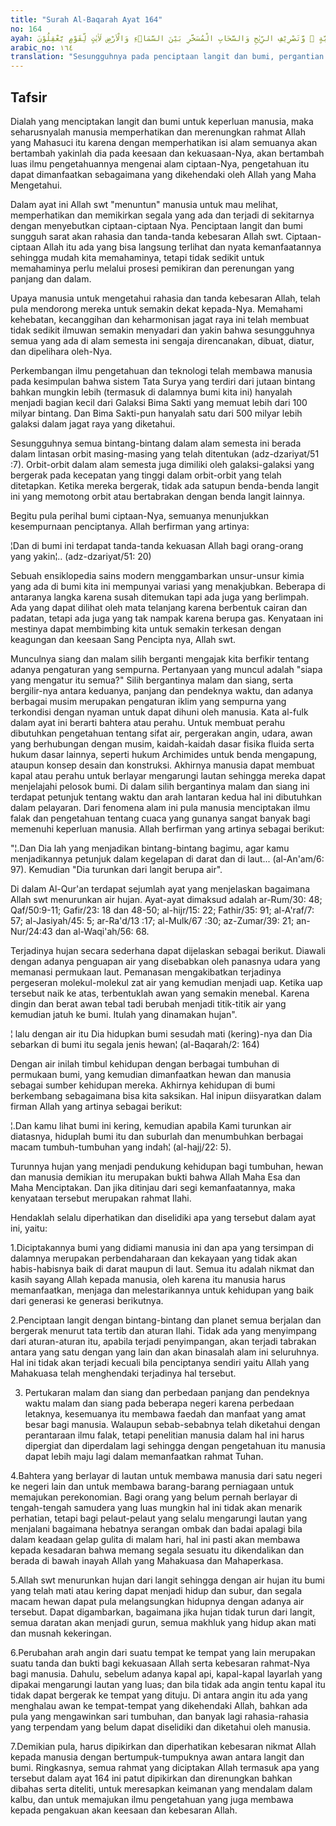 ```yaml
---
title: "Surah Al-Baqarah Ayat 164"
no: 164
ayah: اِنَّ فِيْ خَلْقِ السَّمٰوٰتِ وَالْاَرْضِ وَاخْتِلَافِ الَّيْلِ وَالنَّهَارِ وَالْفُلْكِ الَّتِيْ تَجْرِيْ فِى الْبَحْرِ بِمَا يَنْفَعُ النَّاسَ وَمَآ اَنْزَلَ اللّٰهُ مِنَ السَّمَاۤءِ مِنْ مَّاۤءٍ فَاَحْيَا بِهِ الْاَرْضَ بَعْدَ مَوْتِهَا وَبَثَّ فِيْهَا مِنْ كُلِّ دَاۤبَّةٍ ۖ وَّتَصْرِيْفِ الرِّيٰحِ وَالسَّحَابِ الْمُسَخَّرِ بَيْنَ السَّمَاۤءِ وَالْاَرْضِ لَاٰيٰتٍ لِّقَوْمٍ يَّعْقِلُوْنَ
arabic_no: ١٦٤
translation: "Sesungguhnya pada penciptaan langit dan bumi, pergantian malam dan siang, kapal yang berlayar di laut dengan (muatan) yang bermanfaat bagi manusia, apa yang diturunkan Allah dari langit berupa air, lalu dengan itu dihidupkan-Nya bumi setelah mati (kering), dan Dia tebarkan di dalamnya bermacam-macam binatang, dan perkisaran angin dan awan yang dikendalikan antara langit dan bumi, (semua itu) sungguh, merupakan tanda-tanda (kebesaran Allah) bagi orang-orang yang mengerti."
---
```


## Tafsir

Dialah yang menciptakan langit dan bumi untuk keperluan manusia, maka seharusnyalah manusia memperhatikan dan merenungkan rahmat Allah yang Mahasuci itu karena dengan memperhatikan isi alam semuanya akan bertambah yakinlah dia pada keesaan dan kekuasaan-Nya, akan bertambah luas ilmu pengetahuannya mengenai alam ciptaan-Nya, pengetahuan itu dapat dimanfaatkan sebagaimana yang dikehendaki oleh Allah yang Maha Mengetahui. 

Dalam ayat ini Allah swt "menuntun" manusia untuk mau melihat, memperhatikan dan memikirkan segala yang ada dan terjadi di sekitarnya dengan menyebutkan ciptaan-ciptaan Nya. Penciptaan langit dan bumi sungguh sarat akan rahasia dan tanda-tanda kebesaran Allah swt. Ciptaan-ciptaan Allah itu ada yang bisa langsung terlihat dan nyata kemanfaatannya sehingga mudah kita memahaminya, tetapi tidak sedikit untuk memahaminya perlu melalui prosesi pemikiran dan perenungan yang panjang dan dalam. 

Upaya manusia untuk mengetahui rahasia dan tanda kebesaran Allah, telah pula mendorong mereka untuk semakin dekat kepada-Nya. Memahami kehebatan, kecanggihan dan keharmonisan jagat raya ini telah membuat tidak sedikit ilmuwan semakin menyadari dan yakin bahwa sesungguhnya semua yang ada di alam semesta ini sengaja direncanakan, dibuat, diatur, dan dipelihara oleh-Nya.

Perkembangan ilmu pengetahuan dan teknologi telah membawa manusia pada kesimpulan bahwa sistem Tata Surya yang terdiri dari jutaan bintang bahkan mungkin lebih (termasuk di dalamnya bumi kita ini) hanyalah menjadi bagian kecil dari Galaksi Bima Sakti yang memuat lebih dari 100 milyar bintang. Dan Bima Sakti-pun hanyalah satu dari 500 milyar lebih galaksi dalam jagat raya yang diketahui.

Sesungguhnya semua bintang-bintang dalam alam semesta ini berada dalam lintasan orbit masing-masing yang telah ditentukan (adz-dzariyat/51 :7). Orbit-orbit dalam alam semesta juga dimiliki oleh galaksi-galaksi yang bergerak pada kecepatan yang tinggi dalam orbit-orbit yang telah ditetapkan. Ketika mereka bergerak, tidak ada satupun benda-benda langit ini yang memotong orbit atau bertabrakan dengan benda langit lainnya. 

Begitu pula perihal bumi ciptaan-Nya, semuanya menunjukkan kesempurnaan penciptanya. Allah berfirman yang artinya: 

¦Dan di bumi ini terdapat tanda-tanda kekuasan Allah bagi orang-orang yang yakin¦.. (adz-dzariyat/51: 20)

Sebuah ensiklopedia sains modern menggambarkan unsur-unsur kimia yang ada di bumi kita ini mempunyai variasi yang menakjubkan. Beberapa di antaranya langka karena susah ditemukan tapi ada juga yang berlimpah. Ada yang dapat dilihat oleh mata telanjang karena berbentuk cairan dan padatan, tetapi ada juga yang tak nampak karena berupa gas. Kenyataan ini mestinya dapat membimbing kita untuk semakin terkesan dengan keagungan dan keesaan Sang Pencipta nya, Allah swt.

Munculnya siang dan malam silih berganti mengajak kita berfikir tentang adanya pengaturan yang sempurna. Pertanyaan yang muncul adalah "siapa yang mengatur itu semua?" Silih bergantinya malam dan siang, serta bergilir-nya antara keduanya, panjang dan pendeknya waktu, dan adanya berbagai musim merupakan pengaturan iklim yang sempurna yang terkondisi dengan nyaman untuk dapat dihuni oleh manusia. Kata al-fulk dalam ayat ini berarti bahtera atau perahu. Untuk membuat perahu dibutuhkan pengetahuan tentang sifat air, pergerakan angin, udara, awan yang berhubungan dengan musim, kaidah-kaidah dasar fisika fluida serta hukum dasar lainnya, seperti hukum Archimides untuk benda mengapung, ataupun konsep desain dan konstruksi. Akhirnya manusia dapat membuat kapal atau perahu untuk berlayar mengarungi lautan sehingga mereka dapat menjelajahi pelosok bumi. Di dalam silih bergantinya malam dan siang ini terdapat petunjuk tentang waktu dan arah lantaran kedua hal ini dibutuhkan dalam pelayaran. Dari fenomena alam ini pula manusia menciptakan ilmu falak dan pengetahuan tentang cuaca yang gunanya sangat banyak bagi memenuhi keperluan manusia. Allah berfirman yang artinya sebagai berikut:

"¦.Dan Dia lah yang menjadikan bintang-bintang bagimu, agar kamu menjadikannya petunjuk dalam kegelapan di darat dan di laut... (al-An'am/6: 97). Kemudian "Dia turunkan dari langit berupa air".

Di dalam Al-Qur'an terdapat sejumlah ayat yang menjelaskan bagaimana Allah swt menurunkan air hujan. Ayat-ayat dimaksud adalah ar-Rum/30: 48; Qaf/50:9-11; Gafir/23: 18 dan 48-50; al-hijr/15: 22; Fathir/35: 91; al-A'raf/7: 57; al-Jasiyah/45: 5; ar-Ra'd/13 :17; al-Mulk/67 :30; az-Zumar/39: 21; an-Nur/24:43 dan al-Waqi'ah/56: 68.

Terjadinya hujan secara sederhana dapat dijelaskan sebagai berikut. Diawali dengan adanya penguapan air yang disebabkan oleh panasnya udara yang memanasi permukaan laut. Pemanasan mengakibatkan terjadinya pergeseran molekul-molekul zat air yang kemudian menjadi uap. Ketika uap tersebut naik ke atas, terbentuklah awan yang semakin menebal. Karena dingin dan berat awan tebal tadi berubah menjadi titik-titik air yang kemudian jatuh ke bumi. Itulah yang dinamakan hujan".

¦ lalu dengan air itu Dia hidupkan bumi sesudah mati (kering)-nya dan Dia sebarkan di bumi itu segala jenis hewan¦ (al-Baqarah/2: 164)

Dengan air inilah timbul kehidupan dengan berbagai tumbuhan di permukaan bumi, yang kemudian dimanfaatkan hewan dan manusia sebagai sumber kehidupan mereka. Akhirnya kehidupan di bumi berkembang sebagaimana bisa kita saksikan. Hal inipun diisyaratkan dalam firman Allah yang artinya sebagai berikut:

¦.Dan kamu lihat bumi ini kering, kemudian apabila Kami turunkan air diatasnya, hiduplah bumi itu dan suburlah dan menumbuhkan berbagai macam tumbuh-tumbuhan yang indah¦ (al-hajj/22: 5).

Turunnya hujan yang menjadi pendukung kehidupan bagi tumbuhan, hewan dan manusia demikian itu merupakan bukti bahwa Allah Maha Esa dan Maha Menciptakan. Dan jika ditinjau dari segi kemanfaatannya, maka kenyataan tersebut merupakan rahmat Ilahi.

Hendaklah selalu diperhatikan dan diselidiki apa yang tersebut dalam ayat ini, yaitu:

1.Diciptakannya bumi yang didiami manusia ini dan apa yang tersimpan di dalamnya merupakan perbendaharaan dan kekayaan yang tidak akan habis-habisnya baik di darat maupun di laut. Semua itu adalah nikmat dan kasih sayang Allah kepada manusia, oleh karena itu manusia harus memanfaatkan, menjaga dan melestarikannya untuk kehidupan yang baik dari generasi ke generasi berikutnya.

2.Penciptaan langit dengan bintang-bintang dan planet semua berjalan dan bergerak menurut tata tertib dan aturan Ilahi. Tidak ada yang menyimpang dari aturan-aturan itu, apabila terjadi penyimpangan, akan terjadi tabrakan antara yang satu dengan yang lain dan akan binasalah alam ini seluruhnya. Hal ini tidak akan terjadi kecuali bila penciptanya sendiri yaitu Allah yang Mahakuasa telah menghendaki terjadinya hal tersebut.

3. Pertukaran malam dan siang dan perbedaan panjang dan pendeknya waktu malam dan siang pada beberapa negeri karena perbedaan letaknya, kesemuanya itu membawa faedah dan manfaat yang amat besar bagi manusia. Walaupun sebab-sebabnya telah diketahui dengan perantaraan ilmu falak, tetapi penelitian manusia dalam hal ini harus dipergiat dan diperdalam lagi sehingga dengan pengetahuan itu manusia dapat lebih maju lagi dalam memanfaatkan rahmat Tuhan.

4.Bahtera yang berlayar di lautan untuk membawa manusia dari satu negeri ke negeri lain dan untuk membawa barang-barang perniagaan untuk memajukan perekonomian. Bagi orang yang belum pernah berlayar di tengah-tengah samudera yang luas mungkin hal ini tidak akan menarik perhatian, tetapi bagi pelaut-pelaut yang selalu mengarungi lautan yang menjalani bagaimana hebatnya serangan ombak dan badai apalagi bila dalam keadaan gelap gulita di malam hari, hal ini pasti akan membawa kepada kesadaran bahwa memang segala sesuatu itu dikendalikan dan berada di bawah inayah Allah yang Mahakuasa dan Mahaperkasa.

5.Allah swt menurunkan hujan dari langit sehingga dengan air hujan itu bumi yang telah mati atau kering dapat menjadi hidup dan subur, dan segala macam hewan dapat pula melangsungkan hidupnya dengan adanya air tersebut. Dapat digambarkan, bagaimana jika hujan tidak turun dari langit, semua daratan akan menjadi gurun, semua makhluk yang hidup akan mati dan musnah kekeringan.

6.Perubahan arah angin dari suatu tempat ke tempat yang lain merupakan suatu tanda dan bukti bagi kekuasaan Allah serta kebesaran rahmat-Nya bagi manusia. Dahulu, sebelum adanya kapal api, kapal-kapal layarlah yang dipakai mengarungi lautan yang luas; dan bila tidak ada angin tentu kapal itu tidak dapat bergerak ke tempat yang dituju. Di antara angin itu ada yang menghalau awan ke tempat-tempat yang dikehendaki Allah, bahkan ada pula yang mengawinkan sari tumbuhan, dan banyak lagi rahasia-rahasia yang terpendam yang belum dapat diselidiki dan diketahui oleh manusia.

7.Demikian pula, harus dipikirkan dan diperhatikan kebesaran nikmat Allah kepada manusia dengan bertumpuk-tumpuknya awan antara langit dan bumi. Ringkasnya, semua rahmat yang diciptakan Allah termasuk apa yang tersebut dalam ayat 164 ini patut dipikirkan dan direnungkan bahkan dibahas serta diteliti, untuk meresapkan keimanan yang mendalam dalam kalbu, dan untuk memajukan ilmu pengetahuan yang juga membawa kepada pengakuan akan keesaan dan kebesaran Allah.